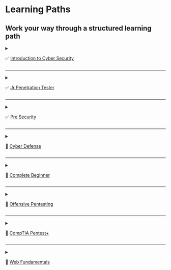 # Learning Paths
## Work your way through a structured learning path

<details>
    <summary>
        
✅ [Introduction to Cyber Security](https://tryhackme.com/path-action/introtocyber/join)
    </summary>
        

![Image not set yet](https://assets.tryhackme.com/img/paths/introduction-to-cyber.jpg)


### Learn the core skills required to start a career in cyber security
#### Cyber Security is a huge topic, and it can be challenging to know where to start. 
#### This path will give you a hands-on introduction to different areas within cyber, including:


*   Learn about different careers in cyber
*   Hack your first application
*   Defend against a live cyber attack
*   Explore security topics in the industry

- 24 Hours

- Easy



## 1️⃣ Introduction to Cyber Security
### Understand what is offensive and defensive security, and learn about careers available in cyber.
- Intro to Offensive Security
    - Hack your first website (legally in a safe environment) and experience an ethical hacker's job.

- Intro to Defensive Security
    - Introducing defensive security and related topics, such as threat intelligence, SOC, DFIR, and SIEM.

- Careers in Cyber
    - Learn about the different careers in cyber security.


## 2️⃣ Introduction to Offensive Security
### Understand what Offensive Security entails, and practice breaking into computer systems by exploiting applications and networks.

- Web Application Security
    - Learn about web applications and explore some of their common security issues.

- Operating System Security
    - This room introduces users to operating system security and demonstrates SSH authentication on Linux.

- Network Security
    - Learn about network security, understand attack methodology, and practice hacking into a target server.


## 3️⃣ Introduction to Defensive Security
### Learn Defensive Security by using digital forensics in an investigation and applying security operations to stop a live cyber attack.

- Intro to Digital Forensics
    - Learn about digital forensics and related processes and experiment with a practical example.

- Security Operations
    - Learn about Security Operations Center (SOC): its responsibilities, services, and data sources.

- [Certificate]()

![image](https://user-images.githubusercontent.com/51442719/171312538-49b1be06-a7a0-46e5-b2d3-532870ba32de.png)


#### Completing this learning path will give you the knowledge to kick start your cyber journey.

</details>

---

<details>
    <summary>
        
✅ [Jr Penetration Tester](https://tryhackme.com/path-action/jrpenetrationtester/join)
    </summary>

![Image not set yet](https://assets.tryhackme.com/img/paths/jr-penetration-tester-2.jpg)


### Learn the necessary skills to start a career as a penetration tester

*   Pentesting methodologies and tactics
*   Enumeration, exploitation and reporting
*   Realistic hands-on hacking exercises
*   Learn security tools used in the industry

- 56 Hours

- Intermediate

### Career
- Use this path to work towards a career in cyber
    - Penetration Tester

- [Certificate]()

![image](https://user-images.githubusercontent.com/51442719/171312671-9c08c137-dea8-4142-a481-13a013780968.png)

</details>

---

<details>
    <summary>
        
✅ [Pre Security](https://tryhackme.com/path-action/presecurity/join)
    </summary>

![Image not set yet](https://assets.tryhackme.com/img/paths/cyberfundamentals.png)


### Before hacking something, you first need to understand the basics.

*   Cyber security basics
*   Networking basics and weaknesses  
    
*   The web and common attacks
*   Learn to use the Linux operating system

- 40 Hours

- Easy

- [Certificate]()

![image](https://user-images.githubusercontent.com/51442719/171312637-401f2896-bc45-4e4a-9925-bfbe871f0a85.png)

</details>

---

<details>
    <summary>
        
🔰 [Cyber Defense](https://tryhackme.com/path-action/blueteam/join)
    </summary>

![Image not set yet](https://assets.tryhackme.com/img/paths/defensivesecurity.png)


### Learn how to analyse and defend against real-world cyber threats/attacks

*   Detect threats
*   Gather threat actor intelligence
*   Understand and emulate adversary TTPs
*   Identify and respond to incidents

- 48 Hours

- Intermediate
    
## ✅ Cyber Defense Introduction

![image](https://user-images.githubusercontent.com/51442719/172023605-8ed749f4-a05f-4a7b-b74b-457016872d06.png)

### Learn the basics of networking, host-based systems, and active directory. <br> These rooms will give you the foundational knowledge needed to grasp more advanced concepts.

---

![image](https://user-images.githubusercontent.com/51442719/172024424-51253745-fa68-4efe-aae8-799cd5c290f8.png)

- ✅ [Tutorial](https://tryhackme.com/jr/tutorial)
  - Learn how to use a TryHackMe room to start your upskilling in cyber security.
    - Task 1  Starting your first machine

---

![image](https://user-images.githubusercontent.com/51442719/172024427-31916176-eb1a-4607-a70e-61904d3576ba.png)

- ✅ [Introductory Networking](https://tryhackme.com/jr/introtonetworking)
  - An introduction to networking theory and basic networking tools
    - Task 1  Introduction
    - Task 2  The OSI Model: An Overview
    - Task 3  Encapsulation
    - Task 4  The TCP/IP Model
    - Task 5  `Networking Tools` Ping
    - Task 6  `Networking Tools` Traceroute
    - Task 7  `Networking Tools` WHOIS
    - Task 8  `Networking Tools` Dig
    - Task 9  Further Reading

---

![image](https://user-images.githubusercontent.com/51442719/172024432-99c47551-0a34-44bc-a0b6-dff67fd30659.png)

- ✅ [Network Services](https://tryhackme.com/jr/networkservices)
  - Learn about, then enumerate and exploit a variety of network services and misconfigurations.
    - Task 1  Get Connected
    - Task 2  Understanding SMB
    - Task 3  Enumerating SMB
    - Task 4  Exploiting SMB
    - Task 5  Understanding Telnet
    - Task 6  Enumerating Telnet
    - Task 7  Exploiting Telnet
    - Task 8  Understanding FTP
    - Task 9  Enumerating FTP
    - Task 10  Exploiting FTP
    - Task 11  Expanding Your Knowledge

---

![image](https://user-images.githubusercontent.com/51442719/172024437-ee765965-be1a-4bf8-9c19-1c2b68b0e73d.png)

- ✅ [Network Services 2](https://tryhackme.com/jr/networkservices2)
  - Enumerating and Exploiting More Common Network Services & Misconfigurations
    - Task 1  Get Connected
    - Task 2  Understanding NFS
    - Task 3  Enumerating NFS
    - Task 4  Exploiting NFS
    - Task 5  Understanding SMTP
    - Task 6  Enumerating SMTP
    - Task 7  Exploiting SMTP
    - Task 8  Understanding MySQL
    - Task 9  Enumerating MySQL
    - Task 10  Exploiting MySQL
    - Task 11  Further Learning

---

![image](https://user-images.githubusercontent.com/51442719/172024440-a6f01ed1-426d-46ed-b6ad-71e352439db9.png)

- ✅ [Wireshark 101](https://tryhackme.com/jr/wireshark)
  - Learn the basics of Wireshark and how to analyze various protocols and PCAPs
    - Task 1  Introduction
    - Task 2  Installation
    - Task 3  Wireshark Overview
    - Task 4  Collection Methods
    - Task 5  Filtering Captures
    - Task 6  Packet Dissection
    - Task 7  ARP Traffic
    - Task 8  ICMP Traffic
    - Task 9  TCP Traffic
    - Task 10  DNS Traffic
    - Task 11  HTTP Traffic
    - Task 12  HTTPS Traffic
    - Task 13  Analyzing Exploit PCAPs
    - Task 14  Conclusion    

---

![image](https://user-images.githubusercontent.com/51442719/172024443-94b7a3ec-ffef-4612-a862-2a5ee9ba7310.png)

- ✅ [Windows Fundamentals 1](https://tryhackme.com/jr/windowsfundamentals1xbx)
  - In part 1 of the Windows Fundamentals module, we'll start our journey learning about the Windows desktop, the NTFS file system, UAC, the Control Panel, and more..
    - Task 1  Introduction to Windows
    - Task 2  Windows Editions
    - Task 3  The Desktop (GUI)
    - Task 4  The File System
    - Task 5  The Windows\System32 Folders
    - Task 6  User Accounts, Profiles, and Permissions
    - Task 7  User Account Control
    - Task 8  Settings and the Control Panel
    - Task 9  Task Manager
    - Task 10  Conclusion

---

![image](https://user-images.githubusercontent.com/51442719/172024447-d6002f6a-749c-491b-b5ae-d9c697742205.png)

- ✅ [Active Directory Basics](https://tryhackme.com/jr/activedirectorybasics)
  - Learn the basics of Active Directory and how it is used in the real world today
    - Task 1  Introduction
    - Task 2  Physical Active Directory
    - Task 3  The Forest
    - Task 4  Users + Groups
    - Task 5  Trusts + Policies
    - Task 6  Active Directory Domain Services + Authentication
    - Task 7  AD in the Cloud
    - Task 8  Hands-On Lab
    - Task 9  Conclusion

---    

## 🔲 Threat and Vulnerability Management

![image](https://user-images.githubusercontent.com/51442719/172023616-fd73eaf3-91b6-4fd0-835f-a6e87e82a8b0.png)

### Identify how attackers are developing their techniques to use in your defensive strategy.

---

![image](https://user-images.githubusercontent.com/51442719/172024262-15ef5b8b-9089-46d5-ad73-a1e3dc0fff05.png)

- ✅ [Nessus](https://tryhackme.com/jr/rpnessusredux)
  - Learn how to set up and use Nessus, a popular vulnerability scanner.

---

![image](https://user-images.githubusercontent.com/51442719/172024288-d8bc9e9f-622a-4d61-8b20-858e3cf5a21f.png)

- ✅ [MITRE](https://tryhackme.com/jr/mitre)
  - This room will discuss the various resources MITRE has made available for the cybersecurity community.

---

![image](https://user-images.githubusercontent.com/51442719/172024299-5920c661-dc7c-4a60-9102-277d0708f644.png)

- [Yara](https://tryhackme.com/jr/yara)
  - Learn the applications and language that is Yara for everything threat intelligence, forensics, and threat hunting!

---

![image](https://user-images.githubusercontent.com/51442719/172024304-dce0cbfd-86ec-4a80-9e55-d2b7d543218d.png)

- [Intro to ISAC](https://tryhackme.com/jr/introtoisac)
  - Learn how to utilize Information Sharing and Analysis Centers to gather threat intelligence and collect IOCs.

---

![image](https://user-images.githubusercontent.com/51442719/172024311-57a2b93c-f33c-4282-885d-c0f4da2e5b87.png)

- [Zero Logon](https://tryhackme.com/jr/zer0logon)
  - Learn about and exploit the ZeroLogon vulnerability that allows an attacker to go from Zero to Domain Admin without any valid credentials.

---

![image](https://user-images.githubusercontent.com/51442719/172024320-eb74a2de-9fe2-48c5-8089-7220885415a0.png)

- [OpenVAS](https://tryhackme.com/jr/openvas)
  - Learn the basics of threat and vulnerability management using Open Vulnerability Assessment Scanning

---

![image](https://user-images.githubusercontent.com/51442719/172024331-67d8ae95-6304-4bf1-8ad6-376a0c654634.png)

- [MISP](https://tryhackme.com/jr/misp)
  - Walkthrough on the use of MISP as a Threat Sharing Platform

---

## 🔲 Security Operations & Monitoring

![image](https://user-images.githubusercontent.com/51442719/172023625-ab6a3e14-346e-46d1-8b14-fef6a3088456.png)

### Learn how to configure and utilise tooling to ensure that suspicious activity is quickly identified and dealt with in your environment.

---

## 🔲 Threat Emulation

![image](https://user-images.githubusercontent.com/51442719/172023631-d6ae833a-10b1-4454-9d6b-674637867057.png)

### The best way to understand how attackers work is to get hands on experience with their techniques.

---

## 🔲 Incident Response and Forensics

![image](https://user-images.githubusercontent.com/51442719/172023640-664756e6-2726-4d7f-85f2-459610c6c996.png)

### Incidents are inevitable. Learn how to identify and respond to them.

---

## 🔲 Malware Analysis

![image](https://user-images.githubusercontent.com/51442719/172023643-c1880055-4b8b-4243-a0f5-48725dc365ed.png)

### Analyse malicious files to prevent malicious actions and identify attacks.

---
    
</details>

---

<details>
    <summary>
        
🔰 [Complete Beginner](https://tryhackme.com/path-action/beginner/join)
    </summary>

![Image not set yet](https://assets.tryhackme.com/img/paths/completebeginner.jpg)


### Learn the core skills required to start a career in cyber security

*   Web application security
*   Network security
*   Basic Linux
*   Scripting

- 64 Hours

- Easy

### Career
- Use this path to work towards a career in cyber
    - Penetration Tester
    - Security Analyst

</details>

---

<details>
    <summary>
        
🔰 [Offensive Pentesting](https://tryhackme.com/path-action/pentesting/join)
    </summary>

![Image not set yet](https://assets.tryhackme.com/img/paths/offensivepentesting.jpg)


### Prepare yourself for real world penetration testing:

*   Utilise industry standard tools
*   Learn realistic attack scenarios
*   Train in offensive security
*   Supporting exercises & resources

- 47 Hours

- Intermediate

</details>

---

<details>
    <summary>
        
🔰 [CompTIA Pentest+](https://tryhackme.com/path-action/pentestplus/join)
    </summary>

![Image not set yet](https://i.imgur.com/ijlQ3wZ.jpg)


### Complete this pathway and receive 10% off the Pentest+ exam!

*   Hands-on exercises aligning to PenTest+ exam objectives
*   Practical exam preparation to help you with the Performance Based Questions

- 51 Hours

- Easy

</details>

---

<details>
    <summary>
        
🔰 [Web Fundamentals](https://tryhackme.com/path-action/web/join)
    </summary>

![Image not set yet](https://assets.tryhackme.com/img/paths/web.jpg)


### A pathway to web application security.

*   Understand web fundamentals
*   Major vulnerabilities explained
*   Learn industry-used tools
*   Web application assessments

- 32 Hours

- Easy

</details>
